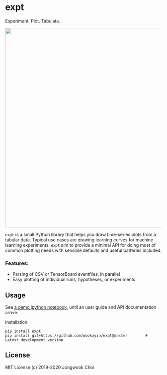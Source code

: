 # expt

Experiment. Plot. Tabulate.

<p align="center">
  <img src="https://raw.githubusercontent.com/wookayin/expt/master/examples/demo-figure.png" width="640" />
</p>

`expt` is a small Python library that helps you draw time-series plots from a tabular data.
Typical use cases are drawing learning curves for machine learning experiments.
`expt` aim to provide a minimal API for doing most of common plotting needs with sensible defaults and useful batteries included.


### Features:

- Parsing of CSV or TensorBoard eventfiles, in parallel
- Easy plotting of individual runs, hypotheses, or experiments.


Usage
-----

See [a demo ipython notebook][demo-notebook], until an user guide and API documentation arrive.

[demo-notebook]: https://github.com/wookayin/expt/blob/master/examples/quick-tour.ipynb

Installation:
```
pip install expt
pip install git+https://github.com/wookayin/expt@master        # Latest development version
```


License
-------

MIT License (c) 2019-2020 Jongwook Choi
